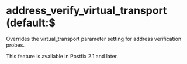 # address_verify_virtual_transport (default:$ 


Overrides the virtual_transport parameter setting for address
verification probes.



This feature is available in Postfix 2.1 and later.



